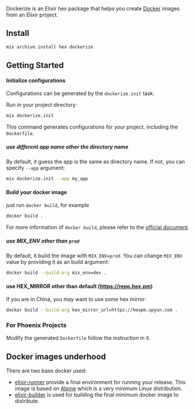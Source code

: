 Dockerize is an Elixir hex package that helps you create [Docker] images from an Elixir project.

## Install

```sh
mix archive.install hex dockerize
```
## Getting Started

#### Initialize configurations

Configurations can be generated by the `dockerize.init` task.

Run in your project directory:

```sh
mix dockerize.init
```

This command generates configurations for your project, including the `Dockerfile`.

##### use different app name other the directory name

By default, it guess the app is the same as directory name. If not, you can specify `--app` argument:

```sh
mix dockerize.init --app my_app
```

#### Build your docker image

just run `docker build`, for example

```sh
docker build .
```

For more information of `docker build`, please refer to the [official document](https://docs.docker.com/engine/reference/builder/).

##### use MIX_ENV other than `prod`

By default, it build the image with `MIX_ENV=prod`. You can change `MIX_ENV` value by providing it as an build argument:

```sh
docker build --build-arg mix_env=dev .
```

#### use HEX_MIRROR other than default (https://repo.hex.pm)

If you are in China, you may want to use some hex mirror:

```sh
docker build --build-arg hex_mirror_url=https://hexpm.upyun.com .
```

### For Phoenix Projects

Modify the generated `Dockerfile` follow the instruction in it.


## Docker images underhood

There are two base docker used:

* [elixir-runner](https://hub.docker.com/r/qhwa/elixir-runner) provide a final environment for running your release. This image is based on [Alpine] which is a very minimum Linux distribution.
* [elixir-builder](https://hub.docker.com/r/qhwa/elixir-builder) is used for building the final minimum docker image to distribute.

[Docker]: https://www.docker.com
[Alpine]: https://alpinelinux.org
